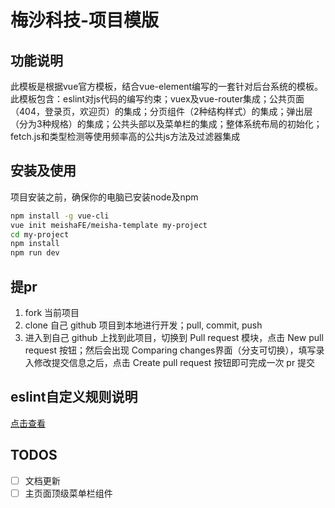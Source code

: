 # 梅沙科技-项目模版

## 功能说明

此模板是根据vue官方模板，结合vue-element编写的一套针对后台系统的模板。此模板包含：eslint对js代码的编写约束；vuex及vue-router集成；公共页面（404，登录页，欢迎页）的集成；分页组件（2种结构样式）的集成；弹出层（分为3种规格）的集成；公共头部以及菜单栏的集成；整体系统布局的初始化；fetch.js和类型检测等使用频率高的公共js方法及过滤器集成

## 安装及使用

项目安装之前，确保你的电脑已安装node及npm

```bash
npm install -g vue-cli
vue init meishaFE/meisha-template my-project
cd my-project
npm install
npm run dev
```

## 提pr

1. fork 当前项目
1. clone 自己 github 项目到本地进行开发；pull, commit, push
1. 进入到自己 github 上找到此项目，切换到 Pull request 模块，点击 New pull request 按钮；然后会出现 Comparing changes界面（分支可切换），填写录入修改提交信息之后，点击 Create pull request 按钮即可完成一次 pr 提交

## eslint自定义规则说明

[点击查看](./ESLINT.md)

## TODOS

- [ ] 文档更新
- [ ] 主页面顶级菜单栏组件
